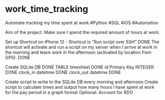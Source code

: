# work_time_tracking
Automate tracking my time spent at work.#Python #SQL #iOS #Automation

Aim of the project: Make sure I spend the required amount of hours at work.


Set up Shortcut on iPhone 12 - Shortcut is "Run script over SSH"  DONE
The shortcut will activate and run a script on my server when I arrive at work in the morning and leave work in the afternoon (activated by location from GPS). DONE

Create SQLite DB DONE
  TABLE timesheet DONE
    id Primary Key INTEGER DONE
    clock_in datetime DONE
    clock_out datetime DONE
  
Create script to write to the SQLite DB every morning and afternoon
Create script to calculate times and output how many hours I have spent at work for the pay period in a graph format
  Optional: Account for RDO
